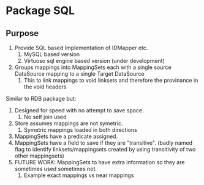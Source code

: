 # Package SQL

## Purpose
1. Provide SQL based Implementation of IDMapper etc.
   1. MySQL based version
   2. Virtuoso sql engine based version (under development)
2. Groups mappings into MappingSets each with a single source DataSource mapping to a single Target DataSource
   1. This to link mappings to void linksets and therefore the provinance in the void headers

Similar to RDB package but:
1. Designed for speed with no attempt to save space.
   1. No self join used
2. Store assumes mappings are not symetric.
   1. Symetric mappings loaded in both directions
3. MappingSets have a predicate assigned.
4. MappingSets have a field to save if they are "transitive". 
   (badly named flag to identify linksets/mappingsets created by using transitivity of two other mappingsets)
5. FUTURE WORK: MappingSets to have extra information so they are sometimes used sometimes not.
   1. Example exact mappings vs near mappings
